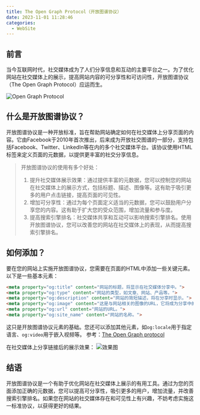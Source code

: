 ```yaml
---
title: The Open Graph Protocol（开放图谱协议）
date: 2023-11-01 11:28:46
categories: 
  - WebSite
---
```


## 前言

当今互联网时代，社交媒体成为了人们分享信息和互动的主要平台之一。为了优化网站在社交媒体上的展示，提高网站内容的可分享性和可访问性，开放图谱协议（The Open Graph Protocol）应运而生。

![Open Graph Protocol](/images/open-graph-protocol_1.webp)

## 什么是开放图谱协议？

开放图谱协议是一种开放标准，旨在帮助网站确定如何在社交媒体上分享页面的内容。它由Facebook于2010年首次推出，后来成为开放社交图谱的一部分，支持包括Facebook、Twitter、LinkedIn等在内的多个社交媒体平台。该协议使用HTML标签来定义页面的元数据，以提供更丰富的社交分享信息。

> 开放图谱协议的使用有多个好处：
> 1. 提升社交媒体展示效果：通过提供丰富的元数据，您可以控制您的网站在社交媒体上的展示方式，包括标题、描述、图像等。这有助于吸引更多的用户点击链接，提高页面的可见性。
> 2. 增加可分享性：通过为每个页面定义适当的元数据，您可以鼓励用户分享您的内容。这有助于扩大您的受众范围，增加流量和参与度。
> 3. 提高搜索引擎排名：社交媒体共享和互动可以影响搜索引擎排名。使用开放图谱协议，您可以改善您的网站在社交媒体上的表现，从而提高搜索引擎排名。

## 如何添加？

要在您的网站上实施开放图谱协议，您需要在页面的HTML中添加一些关键元素。以下是一些基本元素：

```html
<meta property="og:title" content="网站的标题，将显示在社交媒体分享中。">
<meta property="og:type" content="网站的类型，如文章、网站、产品等。">
<meta property="og:description" content="网站的简短描述，将在分享时显示。">
<meta property="og:image" content="这是与网站相关的图像的URL，它将成为分享中的缩略图。">
<meta property="og:url" content="网站的URL。">
<meta property="og:site_name" content="网站的名称。">
```

这只是开放图谱协议元素的基础。您还可以添加其他元素，如`og:locale`用于指定语言、`og:video`用于嵌入视频等。
参考：[The Open Graph protocol](https://ogp.me/)

在社交媒体上分享链接后的展示效果：
![效果图](/images/open-graph-protocol_2.webp)

## 结语

开放图谱协议是一个有助于优化网站在社交媒体上展示的有用工具。通过为您的页面添加正确的元数据，您可以提高可分享性，吸引更多的用户，增加流量，并改善搜索引擎排名。如果您在网站的社交媒体存在和可见性上有兴趣，不妨考虑实施这一标准协议，以获得更好的结果。
